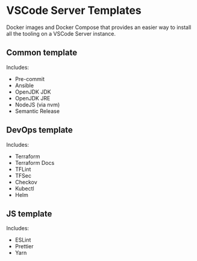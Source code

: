 # VSCode Server Templates

Docker images and Docker Compose that provides an easier way to install all the tooling on a VSCode Server instance.

## Common template

Includes:

* Pre-commit
* Ansible
* OpenJDK JDK
* OpenJDK JRE
* NodeJS (via nvm)
* Semantic Release


## DevOps template

Includes:

* Terraform
* Terraform Docs
* TFLint
* TFSec
* Checkov
* Kubectl
* Helm

## JS template

Includes:

* ESLint
* Prettier
* Yarn
